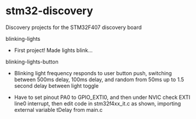 # stm32-discovery
Discovery projects for the STM32F407 discovery board

blinking-lights

- First project! Made lights blink...

blinking-lights-button

- Blinking light frequency responds to user button push, switching between 500ms delay, 100ms delay, and random from 50ms up to 1.5 second delay between light toggle

- Have to set pinout PA0 to GPIO_EXTI0, and then under NVIC check EXTI line0 interrupt, then edit code in stm32f4xx_it.c as shown, importing external variable tDelay from main.c